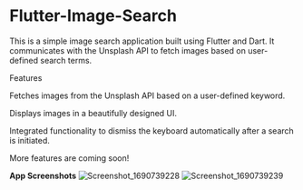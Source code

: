# Flutter-Image-Search
This is a simple image search application built using Flutter and Dart. It communicates with the Unsplash API to fetch images based on user-defined search terms.

Features


Fetches images from the Unsplash API based on a user-defined keyword.


Displays images in a beautifully designed UI.


Integrated functionality to dismiss the keyboard automatically after a search is initiated.


More features are coming soon!

**App Screenshots**
![Screenshot_1690739228](https://github.com/MISHRA-TUSHAR/Flutter-Image-Search/assets/109910958/d165d208-1224-4855-8554-a3dd55fc9e69)
![Screenshot_1690739239](https://github.com/MISHRA-TUSHAR/Flutter-Image-Search/assets/109910958/b0f7b28a-08f7-40d3-8926-9677ee724516)
